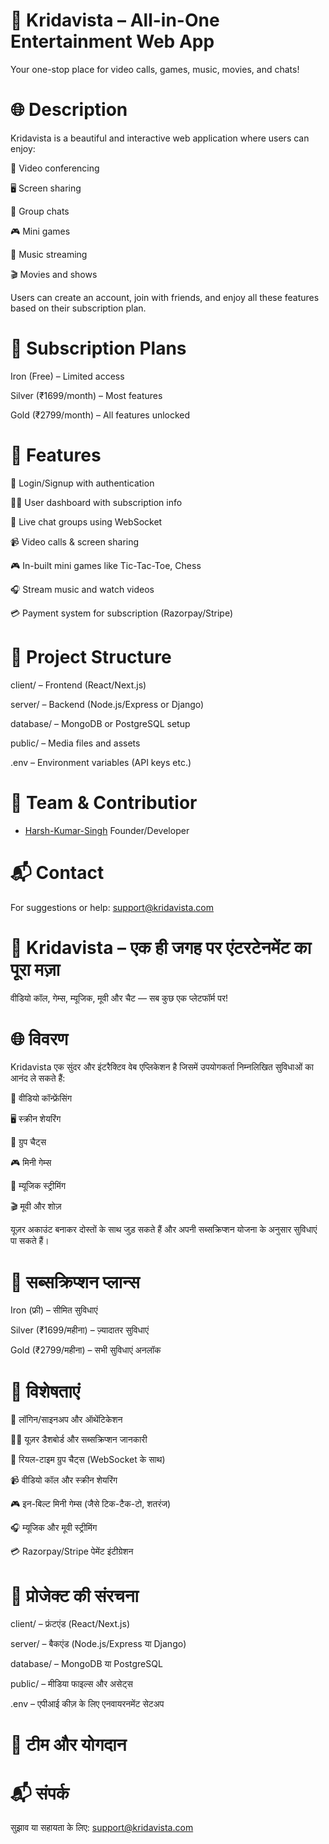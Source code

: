 # 🪩 Kridavista – All-in-One Entertainment Web App
Your one-stop place for video calls, games, music, movies, and chats!

# 🌐 Description
Kridavista is a beautiful and interactive web application where users can enjoy:

🎥 Video conferencing

🖥️ Screen sharing

💬 Group chats

🎮 Mini games

🎵 Music streaming

🎬 Movies and shows

Users can create an account, join with friends, and enjoy all these features based on their subscription plan.

# 💎 Subscription Plans
Iron (Free) – Limited access

Silver (₹1699/month) – Most features

Gold (₹2799/month) – All features unlocked

# 🧩 Features
🔐 Login/Signup with authentication

🧑‍💻 User dashboard with subscription info

💬 Live chat groups using WebSocket

📹 Video calls & screen sharing

🎮 In-built mini games like Tic-Tac-Toe, Chess

🎧 Stream music and watch videos

💳 Payment system for subscription (Razorpay/Stripe)

# 📂 Project Structure
client/ – Frontend (React/Next.js)

server/ – Backend (Node.js/Express or Django)

database/ – MongoDB or PostgreSQL setup

public/ – Media files and assets

.env – Environment variables (API keys etc.)

# 👥 Team & Contributior
- [Harsh-Kumar-Singh](https://github.com/harshuopjs) Founder/Developer

# 📬 Contact
For suggestions or help: support@kridavista.com


# 🪩 Kridavista – एक ही जगह पर एंटरटेनमेंट का पूरा मज़ा
वीडियो कॉल, गेम्स, म्यूजिक, मूवी और चैट — सब कुछ एक प्लेटफॉर्म पर!

# 🌐 विवरण
Kridavista एक सुंदर और इंटरैक्टिव वेब एप्लिकेशन है जिसमें उपयोगकर्ता निम्नलिखित सुविधाओं का आनंद ले सकते हैं:

🎥 वीडियो कॉन्फ्रेंसिंग

🖥️ स्क्रीन शेयरिंग

💬 ग्रुप चैट्स

🎮 मिनी गेम्स

🎵 म्यूजिक स्ट्रीमिंग

🎬 मूवी और शोज़

यूज़र अकाउंट बनाकर दोस्तों के साथ जुड़ सकते हैं और अपनी सब्सक्रिप्शन योजना के अनुसार सुविधाएं पा सकते हैं।

# 💎 सब्सक्रिप्शन प्लान्स
Iron (फ्री) – सीमित सुविधाएं

Silver (₹1699/महीना) – ज़्यादातर सुविधाएं

Gold (₹2799/महीना) – सभी सुविधाएं अनलॉक

# 🧩 विशेषताएं
🔐 लॉगिन/साइनअप और ऑथेंटिकेशन

🧑‍💻 यूज़र डैशबोर्ड और सब्सक्रिप्शन जानकारी

💬 रियल-टाइम ग्रुप चैट्स (WebSocket के साथ)

📹 वीडियो कॉल और स्क्रीन शेयरिंग

🎮 इन-बिल्ट मिनी गेम्स (जैसे टिक-टैक-टो, शतरंज)

🎧 म्यूजिक और मूवी स्ट्रीमिंग

💳 Razorpay/Stripe पेमेंट इंटीग्रेशन

# 📂 प्रोजेक्ट की संरचना
client/ – फ्रंटएंड (React/Next.js)

server/ – बैकएंड (Node.js/Express या Django)

database/ – MongoDB या PostgreSQL

public/ – मीडिया फाइल्स और असेट्स

.env – एपीआई कीज़ के लिए एनवायरनमेंट सेटअप

# 👥 टीम और योगदान


# 📬 संपर्क
सुझाव या सहायता के लिए: support@kridavista.com
